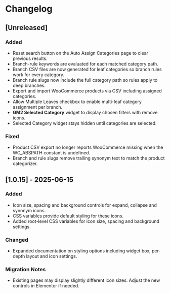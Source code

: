 # Changelog

## [Unreleased]

### Added
- Reset search button on the Auto Assign Categories page to clear previous results.
- Branch-rule keywords are evaluated for each matched category path.
- Branch CSV files are now generated for leaf categories so branch rules work for every category.
- Branch rule slugs now include the full category path so rules apply to deep branches.
- Export and import WooCommerce products via CSV including assigned categories.
- Allow Multiple Leaves checkbox to enable multi-leaf category assignment per branch.
- **GM2 Selected Category** widget to display chosen filters with remove icons.
- Selected Category widget stays hidden until categories are selected.
### Fixed
- Product CSV export no longer reports WooCommerce missing when the WC_ABSPATH constant is undefined.
- Branch and rule slugs remove trailing synonym text to match the product categorizer.

## [1.0.15] - 2025-06-15
### Added
- Icon size, spacing and background controls for expand, collapse and synonym icons.
- CSS variables provide default styling for these icons.
- Added root-level CSS variables for icon size, spacing and background settings.
### Changed
- Expanded documentation on styling options including widget box, per-depth layout and icon settings.

### Migration Notes
- Existing pages may display slightly different icon sizes. Adjust the new controls in Elementor if needed.
